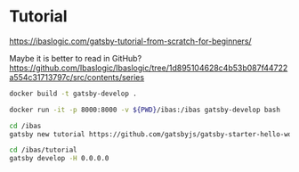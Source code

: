 
# Tutorial

https://ibaslogic.com/gatsby-tutorial-from-scratch-for-beginners/

Maybe it is better to read in GitHub?
https://github.com/Ibaslogic/Ibaslogic/tree/1d895104628c4b53b087f44722a554c31713797c/src/contents/series

```sh
docker build -t gatsby-develop .
```

```sh
docker run -it -p 8000:8000 -v ${PWD}/ibas:/ibas gatsby-develop bash
```

```sh
cd /ibas
gatsby new tutorial https://github.com/gatsbyjs/gatsby-starter-hello-world
```

```sh
cd /ibas/tutorial
gatsby develop -H 0.0.0.0
```
